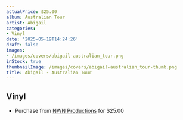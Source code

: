 ```yaml
---
actualPrice: $25.00
album: Australian Tour
artist: Abigail
categories:
- Vinyl
date: '2025-05-19T14:24:26'
draft: false
images:
- /images/covers/abigail-australian_tour.png
inStock: true
thumbnailImage: /images/covers/abigail-australian_tour-thumb.png
title: Abigail - Australian Tour
---
```


## Vinyl
* Purchase from [NWN Productions](http://shop.nwnprod.com/index.php?route=product/product&path=75&product_id=61409&sort=pd.name&order=ASC) for $25.00
